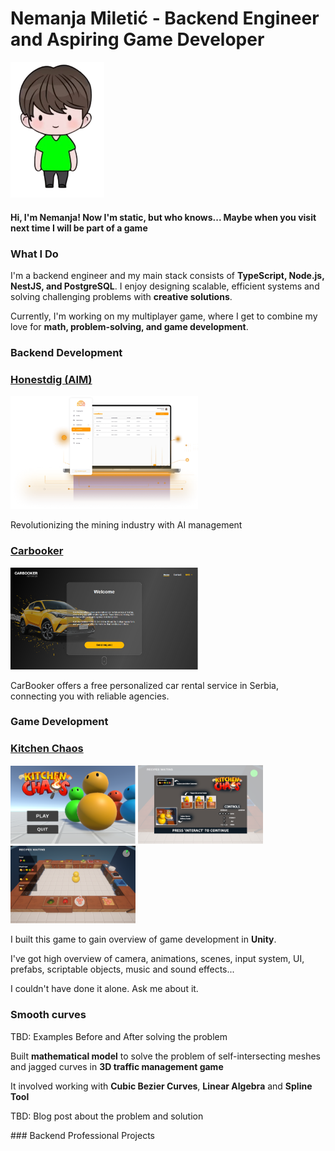 <h1> Nemanja Miletić - Backend Engineer and Aspiring Game Developer </h1>

<div>
<img src="./avatar.png" width="150"/>
<div text-align="center">
<div color="red">
<h4>
Hi, I'm Nemanja! 
Now I'm static, but who knows... 
Maybe when you visit next time I will be part of a game
</h4>
</div>

### What I Do

I'm a backend engineer and my main stack consists of <b>TypeScript, Node.js, NestJS, and PostgreSQL</b>. I enjoy designing scalable, efficient systems and solving challenging problems with <b>creative solutions</b>.

Currently, I'm working on my multiplayer game, where I get to combine my love for <b>math, problem-solving, and game development</b>.

### Backend Development

<div>
    <h3>
        <a href="https://honestdig.io/">Honestdig (AIM)</a>
    </h3>
    <div>
        <img src="./honestdig//honestdig-ss.png" width="300">
    </div>
    <p>Revolutionizing the mining industry with AI management</p>
</div>

<div>
    <h3>
        <a href="https://carbooker.rs/en">Carbooker</a>
    </h3>
    <div>
        <img src="./carbooker//carbooker-ss.PNG" width="300">
    </div>
    <p>CarBooker offers a free personalized car rental service in Serbia, connecting you with reliable agencies.</p>
<div>

### Game Development

<h3><a href="https://www.miletic94.github.io/kitchen-chaos">Kitchen Chaos</a></h3>

<div>
<img src="./kitchen-chaos-ss/ss-1.png" width="200">
<img src="./kitchen-chaos-ss/ss-2.png" width="200">
<img src="./kitchen-chaos-ss/ss-3.png" width="200">
</div>
<p>I built this game to gain overview of game development in <b>Unity</b>.</p>
<p>I've got high overview of camera, animations, scenes, input system, UI, prefabs, scriptable objects, music and sound effects...</p>
<p>I couldn't have done it alone. Ask me about it.</p>
<h3>Smooth curves</h3>

<p>TBD: Examples Before and After solving the problem</p>
<p>Built <b>mathematical model</b> to solve the problem of self-intersecting meshes and jagged curves in <b>3D traffic management game</b></p>
<p>It involved working with <b>Cubic Bezier Curves</b>, <b>Linear Algebra</b> and <b>Spline Tool</b></p>
<p>TBD: Blog post about the problem and solution</p>
### Backend Professional Projects
